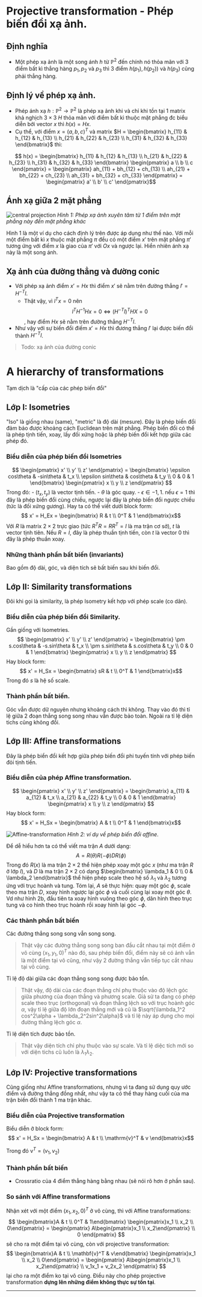 # Projective transformation - Phép biến đổi xạ ảnh.
## Định nghĩa
- Một phép xạ ảnh là một song ánh $h$ từ $\mathbb{P}^2$ đến chính nó thỏa mãn với 3 điểm bất kì thẳng hàng $p_1, p_2$ và $p_3$ thì 3 điểm $h(p_1), h(p_2))$ và $h(p_3)$ cũng phải thẳng hàng.
## Định lý về phép xạ ảnh.
- Phép ánh xạ $h: \mathbb{P}^2 \to \mathbb{P}^2$ là phép xạ ảnh khi và chỉ khi tồn tại 1 matrix khả nghịch $3 \times 3$ $H$ thỏa mãn với điểm bất kì thuộc mặt phẳng đc biểu diễn bởi vector $x$ thì $h(x) = Hx$.
- Cụ thể, với điểm $x = (a, b, c)^T$ và matrix $H = \begin{bmatrix}
    h_{11} & h_{12} & h_{13} \\
    h_{21} & h_{22} & h_{23} \\
    h_{31} & h_{32} & h_{33}
\end{bmatrix}$ thì:

$$ h(x) =
\begin{bmatrix}
    h_{11} & h_{12} & h_{13} \\
    h_{21} & h_{22} & h_{23} \\
    h_{31} & h_{32} & h_{33}
\end{bmatrix}
\begin{pmatrix} a \\ b \\ c \end{pmatrix}
= \begin{pmatrix}
    ah_{11} + bh_{12} + ch_{13} \\
    ah_{21} + bh_{22} + ch_{23} \\
    ah_{31} + bh_{32} + ch_{33}
\end{pmatrix}
= \begin{pmatrix} a' \\ b' \\ c' \end{pmatrix}$$

## Ánh xạ giữa 2 mặt phẳng
![central projection](./transformations-central-projection.png)
*Hình 1: Phép xạ ảnh xuyên tâm từ 1 điểm trên mặt phẳng này đến mặt phẳng khác*

Hình 1 là một ví dụ cho cách định lý trên được áp dụng như thế nào. Với mỗi một điểm bất kì $x$ thuộc mặt phẳng $\pi$ đều có một điểm $x'$ trên mặt phẳng $\pi'$ tương ứng với điểm $x$ là giao của $\pi'$ với $Ox$ và ngược lại. Hiển nhiên ánh xạ này là một song ánh.

## Xạ ảnh của đường thẳng và đường conic
- Với phép xạ ảnh điểm $x' = Hx$ thì điểm $x'$ sẽ nằm trên đường thẳng $l' = H^{-T}l$.
    + Thật vậy, vì $l^Tx = 0$ nên
    $$l^TH^{-1}Hx = 0 \iff (H^{-T}l)^THX = 0$$, hay điểm $Hx$ sẽ nằm trên đường thẳng $H^{-T}l$.
- Như vậy với sự biến đổi điếm $x' = Hx$ thì đương thẳng $l'$ lại được biến đổi thành $H^{-T}l$.
> Todo: xạ ảnh của đường conic

# A hierarchy of transformations
Tạm dịch là "cấp của các phép biến đổi"

## Lớp I: Isometries
"Iso" là giống nhau (same), "metric" là độ dài (mesure). Đây là phép biến đổi đảm bảo được khoảng cách Euclidean trên mặt phẳng. Phép biến đổi có thể là phép tịnh tiến, xoay, lấy đối xứng hoặc là phép biến đổi kết hợp giữa các phép đó.
### Biểu diễn của phép biến đổi Isometries
$$
\begin{pmatrix} x' \\ y' \\ z' \end{pmatrix}
= \begin{bmatrix}
    \epsilon cos\theta & -sin\theta & t_x \\
    \epsilon sin\theta & cos\theta & t_y \\
    0 & 0 & 1
\end{bmatrix}
\begin{pmatrix} x \\ y \\ z \end{pmatrix}
$$
Trong đó:
    - $(t_x, t_y)$ là vector tịnh tiến.
    - $\theta$ là góc quay.
    - $\epsilon \in {-1, 1}$. nếu $\epsilon = 1$ thì đây là phép biến đổi cùng chiều, ngược lại đây là phép biến đổi ngược chiều (tức là đối xứng gương).
Hay ta có thể  viết dưới block form:
$$ x' = H_Ex = \begin{bmatrix}
R & t \\ 0^T & 1
\end{bmatrix}x$$
Với $R$ là matrix $2 \times 2$ trực giao (tức $R^TR = RR^T = I$ là ma trận cơ sở), $t$ là vector tịnh tiên. Nếu $R = I$, đây là phép thuần tịnh tiến, còn $t$ là vector 0 thì đây là phép thuần xoay.
### Những thành phần bất biến (invariants)
Bao gồm độ dài, góc, và diện tích sẽ bất biến sau khi biến đổi.

## Lớp II: Similarity transformations
Đôi khi gọi là similarity, là phép Isometry kết hợp với phép scale (co dãn).
### Biểu diễn của phép biến đổi Similarity.
Gần giống với Isometries.
$$
\begin{pmatrix} x' \\ y' \\ z' \end{pmatrix}
= \begin{bmatrix}
    \pm s.cos\theta & -s.sin\theta & t_x \\
    \pm s.sin\theta & s.cos\theta & t_y \\
    0 & 0 & 1
\end{bmatrix}
\begin{pmatrix} x \\ y \\ z \end{pmatrix}
$$
Hay block form:
$$ x' = H_Sx = \begin{bmatrix}
sR & t \\ 0^T & 1
\end{bmatrix}x$$
Trong đó $s$ là hệ số scale.

### Thành phần bất biến.
Góc vẫn được dữ nguyên nhưng khoảng cách thì không. Thay vào đó thì tỉ lệ giữa 2 đoạn thẳng song song nhau vẫn được bảo toàn. Ngoài ra tỉ lệ diện tichs cũng không đổi.

## Lớp III: Affine transformations
Đây là phép biển đổi kết hợp giữa phép biến đổi phi tuyến tính với phép biến đỏi tịnh tiến.

### Biểu diễn của phép Affine transformation.
$$
\begin{pmatrix} x' \\ y' \\ z' \end{pmatrix}
= \begin{bmatrix}
    a_{11} & a_{12} & t_x \\
    a_{21} & a_{22} & t_y \\
    0 & 0 & 1
\end{bmatrix}
\begin{pmatrix} x \\ y \\ z \end{pmatrix}
$$
Hay block form:
$$ x' = H_Sx = \begin{bmatrix}
A & t \\ 0^T & 1
\end{bmatrix}x$$

![Affine-transformation](transformations-affine-transformation.png)
*Hình 2: ví dụ về phép biến đổi affine*.

Để dễ hiểu hơn ta có thể viết ma trận $A$ dưới dạng:
$$A = R(\theta)R(-\phi)DR(\phi)$$
Trong đó $R(x)$ là ma trận $2\times2$ thể hiện phép xoay một góc $x$ (như ma trận $R$ ở lớp $I$), và $D$ là ma trận $2\times2$ có dạng $\begin{bmatrix}
    \lambda_1 & 0 \\
    0 & \lambda_2
\end{bmatrix}$ thể hiện phép scale theo hệ số $\lambda_1$ và $\lambda_2$ tương ứng với trục hoành và tung. Tóm lại, $A$ sẽ thực hiện: quay một góc $\phi$, scale theo ma trận $D$, xoay hình ngược lại góc $\phi$ và cuối cùng lại xoay một góc $\theta$. Vd như hình 2b, đầu tiên ta xoay hình vuông theo góc $\phi$, dãn hình theo trục tung và co hình theo trục hoành rồi xoay hình lại góc $-\phi$.

### Các thành phần bất biến
Các đường thẳng song song vẫn song song.
> Thật vậy các đường thẳng song song ban đầu cắt nhau tại một điểm ở vô cùng $(x_1, y_1, 0)^T$ nào đó, sau phép biến đổi, điểm này sẽ có ảnh vẫn là một điểm tại vô cũng, như vậy 2 đường thẳng vẫn tiếp tục cắt nhau tại vô cùng.

Tỉ lệ độ dài giữa các đoạn thẳng song song được bảo tồn.
> Thật vậy, độ dài của các đoạn thẳng chỉ phụ thuộc vào độ lệch góc giữa phương của đoạn thẳng và phương scale. Giả sử ta đang có phép scale theo trục (orthogonal) và đoạn thẳng lệch so với trục hoành góc $\alpha$, vậy tỉ lệ giữa độ lớn đoạn thẳng mới và cũ là $\sqrt{\lambda_1^2 cos^2\alpha + \lambda_2^2sin^2\alpha}$ và tỉ lệ này áp dụng cho mọi đường thẳng lệch góc $\alpha$.

Tỉ lệ diện tích được bảo tồn.
> Thật vậy diện tích chỉ phụ thuộc vào sự scale. Và tỉ lệ diệc tích mới so với diện tichs cũ luôn là $\lambda_1\lambda_2$.

## Lớp IV: Projective transformations
Cũng giống như Affine transformations, nhưng vì ta đang sử dụng quy ước điểm và đường thẳng đồng nhất, như vậy ta có thể thay hàng cuối của ma trận biến đổi thành 1 ma trận khác.
### Biểu diễn của Projective transformation
Biểu diễn ở block form:
$$ x' = H_Sx = \begin{bmatrix}
A & t \\ \mathrm{v}^T & v
\end{bmatrix}x$$

Trong đó $\mathrm{v}^T = (v_1, v_2)$
### Thành phần bất biến
- Crossratio của 4 điểm thẳng hàng bằng nhau (sẽ nói rõ hơn ở phần sau).

### So sánh với Affine transformations
Nhận xét với một điểm $(x_1, x_2, 0)^T$ ở vô cùng, thì với Affine transformations:
$$
\begin{bmatrix}A & t \\ 0^T & 1\end{bmatrix}
\begin{pmatrix}x_1 \\ x_2 \\ 0\end{pmatrix}
= \begin{pmatrix}
    A\begin{pmatrix}x_1 \\ x_2\end{pmatrix} \\
    0
\end{pmatrix}
$$
sẽ cho ra một điểm tại vô cùng, còn với projective transformation:
$$
\begin{bmatrix}A & t \\ \mathbf{v}^T & v\end{bmatrix}
\begin{pmatrix}x_1 \\ x_2 \\ 0\end{pmatrix}
= \begin{pmatrix}
    A\begin{pmatrix}x_1 \\ x_2\end{pmatrix} \\
    v_1x_1 + v_2x_2
\end{pmatrix}
$$
lại cho ra một điểm ko tại vô cùng. Điều này cho phép projective transformation **dựng lên những điểm không thực sự tồn tại**.

---